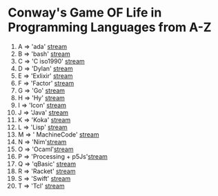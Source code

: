 # Conway's Game OF Life in Programming Languages from A-Z

1.  A => 'ada' [stream](https://youtu.be/hNiIrmFF-fM)
2.  B => 'bash' [stream](https://youtu.be/_9ar23U2InQ)
3.  C => 'C iso1990' [stream](https://youtu.be/KpOGovill-0)
4.  D => 'Dylan' [stream](https://youtu.be/DMO4o3nrRRM)
5.  E => 'Exlixir' [stream](https://youtu.be/DMO4o3nrRRM)
6.  F => 'Factor' [stream](https://youtu.be/u39XBXxo-b8)
7.  G => 'Go' [stream](https://youtu.be/1So88bm9JtA)
7.  H => 'Hy' [stream](https://youtu.be/RCcMudBsDAY)
8.  I => 'Icon' [stream](https://youtu.be/kwL-8qFN83c)
9.  J => 'Java' [stream](https://youtu.be/jGSJ96-W98M)
10. K => 'Koka' [stream](https://youtu.be/hpxq6p0j7CQ)
11. L => 'Lisp' [stream]()
12. M => ' MachineCode' [stream](https://youtu.be/XtYlKV3-rFU)
13. N => 'Nim'[stream](https://youtu.be/t7gYFAzFEXc)
14. O => 'Ocaml'[stream](https://youtu.be/4jxJkVTiJbg)
15. P => 'Processing + p5Js'[stream](https://youtu.be/mkANVuVGwGg)
16. Q => 'qBasic' [stream](https://youtu.be/z0U_dQt0doQ)
17. R => 'Racket' [stream](https://youtu.be/hd2zzERMnDo)
18. S => 'Swift' [stream](https://youtu.be/B02yvOS4fBI)
19. T => 'Tcl' [stream]()

